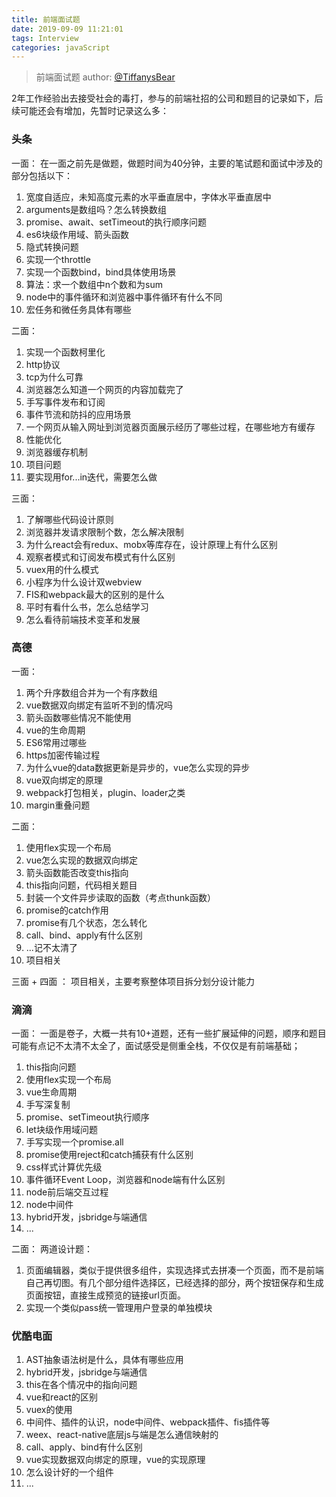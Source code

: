 ```yaml
---
title: 前端面试题
date: 2019-09-09 11:21:01
tags: Interview
categories: javaScript
---
```


> 前端面试题
> author: [@TiffanysBear](https://tiffanysbear.github.io/)


2年工作经验出去接受社会的毒打，参与的前端社招的公司和题目的记录如下，后续可能还会有增加，先暂时记录这么多：

### 头条

一面：
在一面之前先是做题，做题时间为40分钟，主要的笔试题和面试中涉及的部分包括以下：
1. 宽度自适应，未知高度元素的水平垂直居中，字体水平垂直居中
2. arguments是数组吗？怎么转换数组
3. promise、await、setTimeout的执行顺序问题
4. es6块级作用域、箭头函数
5. 隐式转换问题
6. 实现一个throttle
7. 实现一个函数bind，bind具体使用场景
8. 算法：求一个数组中n个数和为sum
9. node中的事件循环和浏览器中事件循环有什么不同
10. 宏任务和微任务具体有哪些


<!-- more -->

二面：
1. 实现一个函数柯里化
2. http协议
3. tcp为什么可靠
4. 浏览器怎么知道一个网页的内容加载完了
5. 手写事件发布和订阅
6. 事件节流和防抖的应用场景
7. 一个网页从输入网址到浏览器页面展示经历了哪些过程，在哪些地方有缓存
8. 性能优化
9. 浏览器缓存机制
10. 项目问题
11. 要实现用for...in迭代，需要怎么做

三面：
1. 了解哪些代码设计原则
2. 浏览器并发请求限制个数，怎么解决限制
3. 为什么react会有redux、mobx等库存在，设计原理上有什么区别
4. 观察者模式和订阅发布模式有什么区别
5. vuex用的什么模式
6. 小程序为什么设计双webview
7. FIS和webpack最大的区别的是什么
8. 平时有看什么书，怎么总结学习
9. 怎么看待前端技术变革和发展


### 高德

一面：
1. 两个升序数组合并为一个有序数组
2. vue数据双向绑定有监听不到的情况吗
3. 箭头函数哪些情况不能使用
4. vue的生命周期
5. ES6常用过哪些
6. https加密传输过程
7. 为什么vue的data数据更新是异步的，vue怎么实现的异步
8. vue双向绑定的原理
9. webpack打包相关，plugin、loader之类
10. margin重叠问题




二面：
1. 使用flex实现一个布局
2. vue怎么实现的数据双向绑定
3. 箭头函数能否改变this指向
4. this指向问题，代码相关题目
5. 封装一个文件异步读取的函数（考点thunk函数）
6. promise的catch作用
7. promise有几个状态，怎么转化
8. call、bind、apply有什么区别
9. ...记不太清了
10. 项目相关


三面 + 四面 ：
项目相关，主要考察整体项目拆分划分设计能力



### 滴滴

一面：
一面是卷子，大概一共有10+道题，还有一些扩展延伸的问题，顺序和题目可能有点记不太清不太全了，面试感受是侧重全栈，不仅仅是有前端基础；
1. this指向问题
2. 使用flex实现一个布局
3. vue生命周期
4. 手写深复制
5. promise、setTimeout执行顺序
6. let块级作用域问题
7. 手写实现一个promise.all
8. promise使用reject和catch捕获有什么区别
9. css样式计算优先级
10. 事件循环Event Loop，浏览器和node端有什么区别
11. node前后端交互过程
12. node中间件
13. hybrid开发，jsbridge与端通信
14. ...


二面：
两道设计题：
1. 页面编辑器，类似于提供很多组件，实现选择式去拼凑一个页面，而不是前端自己再切图。有几个部分组件选择区，已经选择的部分，两个按钮保存和生成页面按钮，直接生成预览的链接url页面。
2. 实现一个类似pass统一管理用户登录的单独模块


### 优酷电面

1. AST抽象语法树是什么，具体有哪些应用
2. hybrid开发，jsbridge与端通信
3. this在各个情况中的指向问题
4. vue和react的区别
5. vuex的使用
6. 中间件、插件的认识，node中间件、webpack插件、fis插件等
7. weex、react-native底层js与端是怎么通信映射的
8. call、apply、bind有什么区别
9. vue实现数据双向绑定的原理，vue的实现原理
10. 怎么设计好的一个组件
11. ...

















